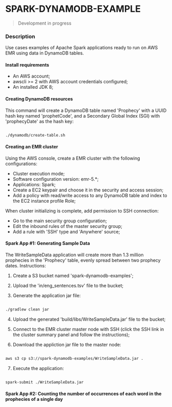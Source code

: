 # SPARK-DYNAMODB-EXAMPLE

> Development in progress

### Description

Use cases examples of Apache Spark applications ready to run on AWS EMR using data in DynamoDB tables.

#### Install requirements

- An AWS account;
- awscli >= 2 with AWS account credentials configured;
- An installed JDK 8;

#### Creating DynamoDB resources

This command will create a DynamoDB table named 'Prophecy' with a UUID hash key named 'prophetCode', and a Secondary Global Index (SGI) with 'prophecyDate' as the hash key:   

```bash

./dynamodb/create-table.sh

```

#### Creating an EMR cluster

Using the AWS console, create a EMR cluster with the following configurations:

* Cluster execution mode;
* Software configuration version: emr-5.*;
* Applications: Spark;
* Create a EC2 keypair and choose it in the security and access session;
* Add a policy with read/write access to any DynamoDB table and index to the EC2 instance profile Role;

When cluster initializing is complete, add permission to SSH connection:

* Go to the main security group configuration;
* Edit the inbound rules of the master security group;
* Add a rule with 'SSH' type and 'Anywhere' source;

#### Spark App #1: Generating Sample Data

The WriteSampleData application will create more than 1.3 million prophecies in the 'Prophecy' table, evenly spread between two prophecy dates.
Instructions:

1. Create a S3 bucket named 'spark-dynamodb-examples';

2. Upload the 'in/eng_sentences.tsv' file to the bucket;

3. Generate the application jar file:

```bash

./gradlew clean jar

```

4. Upload the generated 'build/libs/WriteSampleData.jar' file to the bucket;

5. Connect to the EMR cluster master node with SSH (click the SSH link in the cluster summary panel and follow the instructions);

6. Download the appliction jar file to the master node:

```bash

aws s3 cp s3://spark-dynamodb-examples/WriteSampleData.jar .

```

7. Execute the application:
 
```bash

spark-submit ./WriteSampleData.jar

```

#### Spark App #2: Counting the number of occurrences of each word in the prophecies of a single day